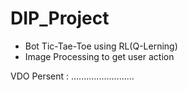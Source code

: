 # DIP_Project
* Bot Tic-Tae-Toe using RL(Q-Lerning)
* Image Processing to get user action

VDO Persent : .........................
